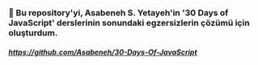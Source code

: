### :dizzy: Bu repository'yi, Asabeneh S. Yetayeh'in '30 Days of JavaScript' derslerinin sonundaki egzersizlerin çözümü için oluşturdum.

##### https://github.com/Asabeneh/30-Days-Of-JavaScript
 
